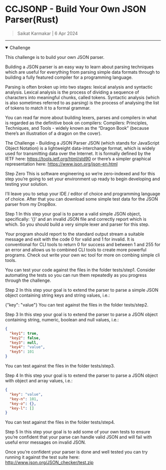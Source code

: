# CCJSONP - Build Your Own JSON Parser(Rust)

> Saikat Karmakar | 6 Apr 2024

---

<details open>
<summary>Challenge</summary>

This challenge is to build your own JSON parser.

Building a JSON parser is an easy way to learn about parsing techniques which are useful for everything from parsing simple data formats through to building a fully featured compiler for a programming language.

Parsing is often broken up into two stages: lexical analysis and syntactic analysis. Lexical analysis is the process of dividing a sequence of characters into meaningful chunks, called tokens. Syntactic analysis (which is also sometimes referred to as parsing) is the process of analysing the list of tokens to match it to a formal grammar.

You can read far more about building lexers, parses and compilers in what is regarded as the definitive book on compilers: Compilers: Principles, Techniques, and Tools - widely known as the “Dragon Book” (because there’s an illustration of a dragon on the cover).

The Challenge - Building a JSON Parser
JSON (which stands for JavaScript Object Notation) is a lightweight data-interchange format, which is widely used for transmitting data over the Internet. It is formally defined by the IETF here: https://tools.ietf.org/html/std90 or there’s a simpler graphical representation here: https://www.json.org/json-en.html

Step Zero
This is software engineering so we’re zero-indexed and for this step you’re going to set your environment up ready to begin developing and testing your solution.

I’ll leave you to setup your IDE / editor of choice and programming language of choice. After that you can download some simple test data for the JSON parser from my DropBox.

Step 1
In this step your goal is to parse a valid simple JSON object, specifically: ‘{}’ and an invalid JSON file and correctly report which is which. So you should build a very simple lexer and parser for this step.

Your program should report to the standard output stream a suitable message and exit with the code 0 for valid and 1 for invalid. It is conventional for CLI tools to return 0 for success and between 1 and 255 for an error and allows us to combined CLI tools to create more powerful programs. Check out write your own wc tool for more on combing simple cli tools.

You can test your code against the files in the folder tests/step1. Consider automating the tests so you can run them repeatedly as you progress through the challenge.

Step 2
In this step your goal is to extend the parser to parse a simple JSON object containing string keys and string values, i.e.:

{"key": "value"}
You can test against the files in the folder tests/step2.

Step 3
In this step your goal is to extend the parser to parse a JSON object containing string, numeric, boolean and null values, i.e.:

```json
{
  "key1": true,
  "key2": false,
  "key3": null,
  "key4": "value",
  "key5": 101
}
```

You can test against the files in the folder tests/step3.

Step 4
In this step your goal is to extend the parser to parse a JSON object with object and array values, i.e.:

```json
{
  "key": "value",
  "key-n": 101,
  "key-o": {},
  "key-l": []
}
```

You can test against the files in the folder tests/step4.

Step 5
In this step your goal is to add some of your own tests to ensure you’re confident that your parse can handle valid JSON and will fail with useful error messages on invalid JSON.

Once you’re confident your parser is done and well tested you can try running it against the test suite here: http://www.json.org/JSON_checker/test.zip

</details>
